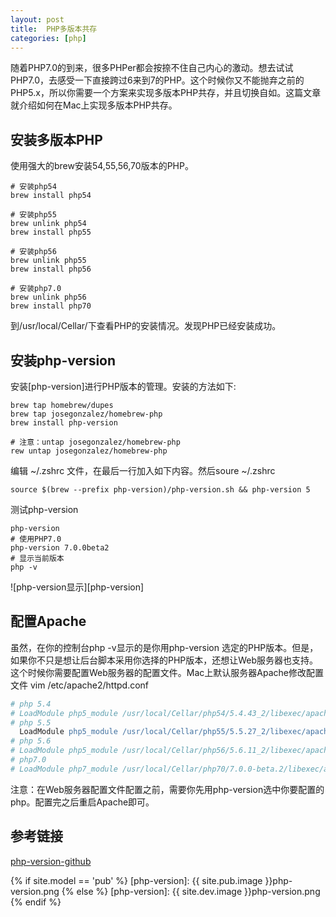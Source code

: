 ```yaml
---
layout: post
title:  PHP多版本共存
categories: [php]
---
```


随着PHP7.0的到来，很多PHPer都会按捺不住自己内心的激动。想去试试PHP7.0，去感受一下直接跨过6来到7的PHP。这个时候你又不能抛弃之前的PHP5.x，所以你需要一个方案来实现多版本PHP共存，并且切换自如。这篇文章就介绍如何在Mac上实现多版本PHP共存。

## 安装多版本PHP ##

使用强大的brew安装54,55,56,70版本的PHP。

```shell
# 安装php54
brew install php54

# 安装php55
brew unlink php54
brew install php55

# 安装php56
brew unlink php55
brew install php56

# 安装php7.0
brew unlink php56
brew install php70

```

到/usr/local/Cellar/下查看PHP的安装情况。发现PHP已经安装成功。

## 安装php-version ##

安装[php-version]进行PHP版本的管理。安装的方法如下:

```shell
brew tap homebrew/dupes
brew tap josegonzalez/homebrew-php
brew install php-version

# 注意：untap josegonzalez/homebrew-php
rew untap josegonzalez/homebrew-php
```

编辑 ~/.zshrc 文件，在最后一行加入如下内容。然后soure ~/.zshrc

```shell
source $(brew --prefix php-version)/php-version.sh && php-version 5
```

测试php-version

```shell
php-version
# 使用PHP7.0
php-version 7.0.0beta2
# 显示当前版本
php -v
```

![php-version显示][php-version]


## 配置Apache ##

虽然，在你的控制台php -v显示的是你用php-version 选定的PHP版本。但是，如果你不只是想让后台脚本采用你选择的PHP版本，还想让Web服务器也支持。这个时候你需要配置Web服务器的配置文件。Mac上默认服务器Apache修改配置文件 vim /etc/apache2/httpd.conf


```apache
# php 5.4
# LoadModule php5_module /usr/local/Cellar/php54/5.4.43_2/libexec/apache2/libphp5.so
# php 5.5
  LoadModule php5_module /usr/local/Cellar/php55/5.5.27_2/libexec/apache2/libphp5.so
# php 5.6
# LoadModule php5_module /usr/local/Cellar/php56/5.6.11_2/libexec/apache2/libphp5.so
# php7.0
# LoadModule php7_module /usr/local/Cellar/php70/7.0.0-beta.2/libexec/apache2/libphp7.so
```

注意：在Web服务器配置文件配置之前，需要你先用php-version选中你要配置的php。配置完之后重启Apache即可。


## 参考链接 ##

[php-version-github]


[php-version-github]:https://github.com/wilmoore/php-version

{% if site.model == 'pub' %}
[php-version]:   {{ site.pub.image }}php-version.png 
{% else %}
[php-version]:   {{ site.dev.image }}php-version.png 
{% endif %}



